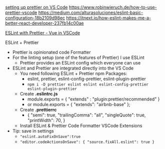 [setting up prettier on VS Code](https://travishorn.com/setting-up-prettier-on-vs-code-1fd5e5a43523)
https://www.robinwieruch.de/how-to-use-prettier-vscode
https://medium.com/alturasoluciones/eslint-basic-configuration-18b2109d98ec
https://itnext.io/how-eslint-makes-me-a-better-react-developer-237fb14c00ae


[ESLint with Prettier - Vue in VSCode](https://medium.com/@gogl.alex/how-to-properly-set-up-eslint-with-prettier-for-vue-or-nuxt-in-vscode-e42532099a9c)

ESLint + Prettier
- Prettier is opinionated code Formatter
- For the linting setup (one of the features of Prettier) I use ESLint
  - Prettier provides an ESLint config which everyone can use
- ESLint and Prettier are integrated directly into the VS Code
  - You need following ESLint + Prettier npm Packages:
    - eslint, prettier, eslint-config-prettier, eslint-plugin-prettier
    -  `npm i -D prettier eslint eslint eslint-config-prettier eslint-plugin-prettier`
  - Create **.eslintrc.js**
    - module.exports = { "extends" : "plugin:prettier/recommended"  }
    - or module.exports = { "extends": "airbnb-base" };
  - Create **.prettierrc**
    - { "semi": true, "trailingComma": "all", "singleQuote": true, "printWidth": 70, }
  - Install ESLint & Prettier Code Formatter VSCode Extensions
- Tip: save in settings
  - `"eslint.autoFixOnSave":true`
  - `"editor.codeActionsOnSave": { "source.fixAll.eslint": true }`
